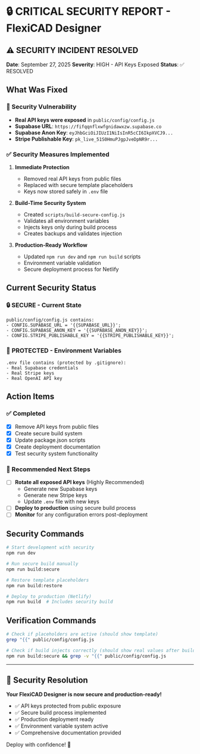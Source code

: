# 🔒 CRITICAL SECURITY REPORT - FlexiCAD Designer

## ⚠️ SECURITY INCIDENT RESOLVED

**Date**: September 27, 2025
**Severity**: HIGH - API Keys Exposed
**Status**: ✅ RESOLVED

## What Was Fixed

### 🚨 Security Vulnerability
- **Real API keys were exposed** in `public/config/config.js`
- **Supabase URL**: `https://fifqqnflxwfgnidawxzw.supabase.co`
- **Supabase Anon Key**: `eyJhbGciOiJIUzI1NiIsInR5cCI6IkpXVCJ9...`
- **Stripe Publishable Key**: `pk_live_51S0HmuPJgpJveDpNR9r...`

### ✅ Security Measures Implemented

1. **Immediate Protection**
   - Removed real API keys from public files
   - Replaced with secure template placeholders
   - Keys now stored safely in `.env` file

2. **Build-Time Security System**
   - Created `scripts/build-secure-config.js`
   - Validates all environment variables
   - Injects keys only during build process
   - Creates backups and validates injection

3. **Production-Ready Workflow**
   - Updated `npm run dev` and `npm run build` scripts
   - Environment variable validation
   - Secure deployment process for Netlify

## Current Security Status

### 🔒 **SECURE** - Current State
```
public/config/config.js contains:
- CONFIG.SUPABASE_URL = '{{SUPABASE_URL}}';
- CONFIG.SUPABASE_ANON_KEY = '{{SUPABASE_ANON_KEY}}';  
- CONFIG.STRIPE_PUBLISHABLE_KEY = '{{STRIPE_PUBLISHABLE_KEY}}';
```

### 🔐 **PROTECTED** - Environment Variables
```
.env file contains (protected by .gitignore):
- Real Supabase credentials
- Real Stripe keys  
- Real OpenAI API key
```

## Action Items

### ✅ Completed
- [x] Remove API keys from public files
- [x] Create secure build system
- [x] Update package.json scripts
- [x] Create deployment documentation
- [x] Test security system functionality

### 🎯 Recommended Next Steps
- [ ] **Rotate all exposed API keys** (Highly Recommended)
  - Generate new Supabase keys
  - Generate new Stripe keys
  - Update `.env` file with new keys
- [ ] **Deploy to production** using secure build process
- [ ] **Monitor** for any configuration errors post-deployment

## Security Commands

```bash
# Start development with security
npm run dev

# Run secure build manually  
npm run build:secure

# Restore template placeholders
npm run build:restore

# Deploy to production (Netlify)
npm run build  # Includes security build
```

## Verification Commands

```bash
# Check if placeholders are active (should show template)
grep "{{" public/config/config.js

# Check if build injects correctly (should show real values after build)  
npm run build:secure && grep -v "{{" public/config/config.js
```

---

## 🎉 Security Resolution

**Your FlexiCAD Designer is now secure and production-ready!**

- ✅ API keys protected from public exposure
- ✅ Secure build process implemented  
- ✅ Production deployment ready
- ✅ Environment variable system active
- ✅ Comprehensive documentation provided

Deploy with confidence! 🚀